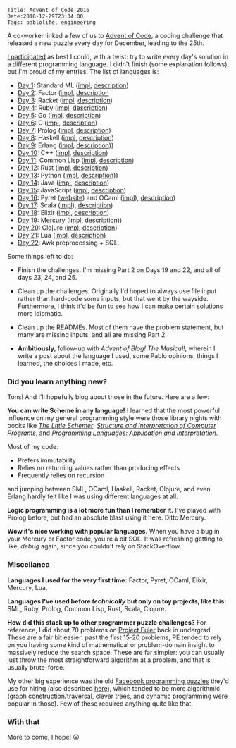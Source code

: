     Title: Advent of Code 2016
    Date:2016-12-29T23:34:00
    Tags: pablolife, engineering

A co-worker linked a few of us to [Advent of Code][1], a coding challenge that
released a new puzzle every day for December, leading to the 25th.

[I participated][2] as best I could, with a twist: try to write every day's
solution in a different programming language. I didn't finish (some explanation
follows), but I'm proud of my entries. The list of languages is:

<!-- more -->

* [Day 1](https://github.com/pablo-meier/advent-of-code/tree/master/day1): Standard ML ([impl](http://mlton.org/), [description](https://en.wikipedia.org/wiki/Standard_ML))
* [Day 2](https://github.com/pablo-meier/advent-of-code/tree/master/day2): Factor ([impl](http://factorcode.org/), [description](https://en.wikipedia.org/wiki/Factor_(programming_language))
* [Day 3](https://github.com/pablo-meier/advent-of-code/tree/master/day3): Racket ([impl](http://racket-lang.org/), [description](https://en.wikipedia.org/wiki/Racket_(programming_language)))
* [Day 4](https://github.com/pablo-meier/advent-of-code/tree/master/day4): Ruby ([impl](https://www.ruby-lang.org/en/), [description](https://en.wikipedia.org/wiki/Ruby_(programming_language)))
* [Day 5](https://github.com/pablo-meier/advent-of-code/tree/master/day5): Go ([impl](https://golang.org/), [description](https://en.wikipedia.org/wiki/Go_(programming_language)))
* [Day 6](https://github.com/pablo-meier/advent-of-code/tree/master/day6): C ([impl](http://clang.llvm.org/), [description](https://en.wikipedia.org/wiki/C_(programming_language)))
* [Day 7](https://github.com/pablo-meier/advent-of-code/tree/master/day7): Prolog ([impl](http://www.swi-prolog.org/), [description](https://en.wikipedia.org/wiki/Prolog))
* [Day 8](https://github.com/pablo-meier/advent-of-code/tree/master/day8): Haskell ([impl](https://www.haskell.org/platform/), [description](https://en.wikipedia.org/wiki/Haskell_(programming_language)))
* [Day 9](https://github.com/pablo-meier/advent-of-code/tree/master/day9): Erlang ([impl](https://www.erlang.org/), [description](https://en.wikipedia.org/wiki/Erlang_(programming_language))))
* [Day 10](https://github.com/pablo-meier/advent-of-code/tree/master/day10): C++ ([impl](http://clang.llvm.org/), [description](https://en.wikipedia.org/wiki/C%2B%2B))
* [Day 11](https://github.com/pablo-meier/advent-of-code/tree/master/day11): Common Lisp ([impl](http://www.sbcl.org), [description](https://en.wikipedia.org/wiki/Common_Lisp))
* [Day 12](https://github.com/pablo-meier/advent-of-code/tree/master/day12): Rust ([impl](https://www.rust-lang.org), [description](https://en.wikipedia.org/wiki/Rust_(programming_language)))
* [Day 13](https://github.com/pablo-meier/advent-of-code/tree/master/day13): Python ([impl](https://www.python.org/), [description](https://en.wikipedia.org/wiki/Python_(programming_language))))
* [Day 14](https://github.com/pablo-meier/advent-of-code/tree/master/day14): Java ([impl](https://www.java.com/en/), [description](https://en.wikipedia.org/wiki/Java_(programming_language)))
* [Day 15](https://github.com/pablo-meier/advent-of-code/tree/master/day15): JavaScript ([impl](https://nodejs.org/en/), [description](https://en.wikipedia.org/wiki/JavaScript))
* [Day 16](https://github.com/pablo-meier/advent-of-code/tree/master/day16): Pyret ([website](https://www.pyret.org/)) and OCaml ([impl](http://www.ocaml.org/)), [description](https://en.wikipedia.org/wiki/OCaml))
* [Day 17](https://github.com/pablo-meier/advent-of-code/tree/master/day17): Scala ([impl](https://www.scala-lang.org/)), [description](https://en.wikipedia.org/wiki/Scala_(programming_language)))
* [Day 18](https://github.com/pablo-meier/advent-of-code/tree/master/day18): Elixir ([impl](http://elixir-lang.org), [description](https://en.wikipedia.org/wiki/Elixir_(programming_language)))
* [Day 19](https://github.com/pablo-meier/advent-of-code/tree/master/day19): Mercury ([impl](https://mercurylang.org), [description](https://en.wikipedia.org/wiki/Mercury_(programming_language))))
* [Day 20](https://github.com/pablo-meier/advent-of-code/tree/master/day20): Clojure ([impl](https://clojure.org/), [description](https://en.wikipedia.org/wiki/Clojure)) 
* [Day 21](https://github.com/pablo-meier/advent-of-code/tree/master/day21): Lua ([impl](https://www.lua.org/), [description](https://en.wikipedia.org/wiki/Lua_(programming_language)))
* [Day 22](https://github.com/pablo-meier/advent-of-code/tree/master/day22): Awk preprocessing + SQL.

Some things left to do:

* Finish the challenges. I'm missing Part 2 on Days 19 and 22, and all of days
  23, 24, and 25.

* Clean up the challenges. Originally I'd hoped to always use file input rather
  than hard-code some inputs, but that went by the wayside. Furthermore, I think
  it'd be fun to see how I can make certain solutions more idiomatic.

* Clean up the READMEs. Most of them have the problem statement, but many are
  missing inputs, and all are missing Part 2.

* **Ambitiously**, follow-up with _Advent of Blog! The Musical!_, wherein I
  write a post about the language I used, some Pablo opinions, things I learned,
  the choices I made, etc.

### Did you learn anything new?

Tons! And I'll hopefully blog about those in the future. Here are a few:

**You can write Scheme in any language!** I learned that the most powerful
influence on my general programming style were those library nights with books
like [_The Little Schemer_][6], [_Structure and Interpretation of Computer
Programs_][7], and [_Programming Languages: Application and Interpretation._][8]

Most of my code:

* Prefers immutability
* Relies on returning values rather than producing effects
* Frequently relies on recursion

and jumping between SML, OCaml, Haskell, Racket, Clojure, and even Erlang hardly
felt like I was using different languages at all.

**Logic programming is a lot more fun than I remember it.** I've played with
Prolog before, but had an absolute blast using it here. Ditto Mercury.

**Wow it's nice working with popular languages.** When you have a bug in your
Mercury or Factor code, you're a bit SOL. It was refreshing getting to, like,
_debug_ again, since you couldn't rely on StackOverflow.

### Miscellanea

**Languages I used for the very first time:** Factor, Pyret, OCaml, Elixir,
Mercury, Lua.

**Languages I've used before _technically_ but only on toy projects, like
this:** SML, Ruby, Prolog, Common Lisp, Rust, Scala, Clojure.

**How did this stack up to other programmer puzzle challenges?** For reference,
I did about 70 problems on [Project Euler][3] back in undergrad. These are a
fair bit easier: past the first 15-20 problems, PE tended to rely on you having
some kind of mathematical or problem-domain insight to massively reduce the
search space. These are far simpler: you can usually just throw the most
straightforward algorithm at a problem, and that is usually brute-force.

My other big experience was the old [Facebook programming puzzles][4] they'd use
for hiring (also described [here][5]), which tended to be more algorithmic
(graph construction/traversal, clever trees, and dynamic programming were
popular in those). Few of these required anything quite like that.

### With that

More to come, I hope! 😛

   [1]: https://adventofcode.com/
   [2]: https://github.com/pablo-meier/advent-of-code
   [3]: https://projecteuler.net/
   [4]: https://www.facebook.com/notes/facebook/solving-puzzles-a-facebook-tradition/43473182130/
   [5]: http://www.davideisenstat.com/fbpfaq/
   [6]: https://mitpress.mit.edu/books/little-schemer
   [7]: https://mitpress.mit.edu/sicp/
   [8]: http://cs.brown.edu/~sk/Publications/Books/ProgLangs/
